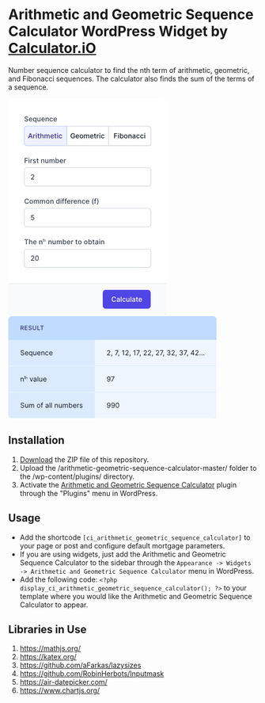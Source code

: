 # Arithmetic and Geometric Sequence Calculator WordPress Widget by [Calculator.iO](https://www.calculator.io/ "Calculator.iO Homepage")

Number sequence calculator to find the nth term of arithmetic, geometric, and Fibonacci sequences. The calculator also finds the sum of the terms of a sequence.

![Arithmetic and Geometric Sequence Calculator Input Form](/assets/images/screenshot-1.png "Arithmetic and Geometric Sequence Calculator Input Form")
![Arithmetic and Geometric Sequence Calculator Calculation Results](/assets/images/screenshot-2.png "Arithmetic and Geometric Sequence Calculator Calculation Results")

## Installation

1. [Download](https://github.com/pub-calculator-io/age-calculator/archive/refs/heads/master.zip) the ZIP file of this repository.
2. Upload the /arithmetic-geometric-sequence-calculator-master/ folder to the /wp-content/plugins/ directory.
3. Activate the [Arithmetic and Geometric Sequence Calculator](https://www.calculator.io/arithmetic-geometric-sequence-calculator/ "Arithmetic and Geometric Sequence Calculator Homepage") plugin through the "Plugins" menu in WordPress.

## Usage
* Add the shortcode `[ci_arithmetic_geometric_sequence_calculator]` to your page or post and configure default mortgage parameters.
* If you are using widgets, just add the Arithmetic and Geometric Sequence Calculator to the sidebar through the `Appearance -> Widgets -> Arithmetic and Geometric Sequence Calculator` menu in WordPress.
* Add the following code: `<?php display_ci_arithmetic_geometric_sequence_calculator(); ?>` to your template where you would like the Arithmetic and Geometric Sequence Calculator to appear.

## Libraries in Use
1. https://mathjs.org/
2. https://katex.org/
3. https://github.com/aFarkas/lazysizes
4. https://github.com/RobinHerbots/Inputmask
5. https://air-datepicker.com/
6. https://www.chartjs.org/
